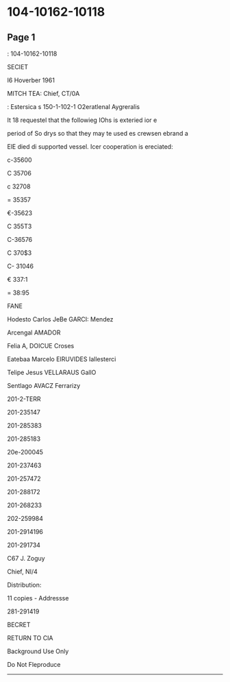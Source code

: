 # 104-10162-10118

## Page 1

: 104-10162-10118

SECIET

I6 Hoverber 1961

MITCH TEA: Chief, CT/0A

: Estersica s 150-1-102-1 O2eratlenal Aygreralis

It 18 requestel that the followieg IOhs is exteried ior e

period of So drys so that they may te used es crewsen ebrand a

ElE died di supported vessel. Icer cooperation is ereciated:

c-35600

C 35706

c 32708

= 35357

€-35623

C 355T3

C-36576

C 370$3

C- 31046

€ 337:1

= 38:95

FANE

Hodesto Carlos JeBe GARCI: Mendez

Arcengal AMADOR

Felia A, DOICUE Croses

Eatebaa Marcelo EIRUVIDES Iallesterci

Telipe Jesus VELLARAUS GallO

Sentlago AVACZ Ferrarizy

201-2-TERR

201-235147

201-285383

201-285183

20e-200045

201-237463

201-257472

201-288172

201-268233

202-259984

201-2914196

201-291734

C67 J. Zoguy

Chief, NI/4

Distribution:

11 copies - Addressse

281-291419

BECRET

RETURN TO CIA

Background Use Only

Do Not Fleproduce

---

